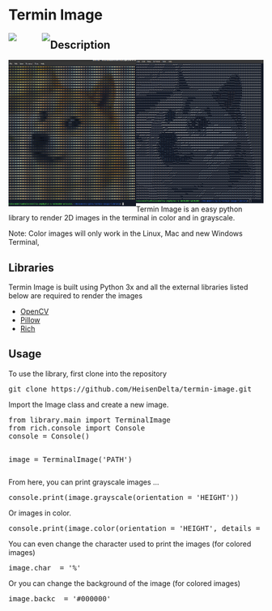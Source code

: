<h1>Termin Image</h1>

<div>
    <img src="https://img.shields.io/github/issues/HeisenDelta/termin-image" style="float:left;">
    <img src="https://img.shields.io/github/license/HeisenDelta/termin-image" style="float:left; margin-left: 10%;">
</div>

<h2>Description</h2>

<div>
    <div style="float: left; width: 50%;"><img src="images/git1.png"></div>
    <div style="float: left; width: 50%;"><img src="images/git2.png"></div>
</div><br>

<p>Termin Image is an easy python library to render 2D images in the terminal in color and in grayscale.</p>
<p>Note: Color images will only work in the Linux, Mac and new Windows Terminal,</p>

<h2>Libraries</h2>

<p>Termin Image is built using Python 3x and all the external libraries listed below are required to render the images</p>
<ul>
    <li><a href="https://opencv.org/">OpenCV</a></li>
    <li><a href="https://python-pillow.org/">Pillow</a></li>
    <li><a href="https://pypi.org/project/rich/">Rich</a></li>
</ul>

<h2>Usage</h2>

<p>To use the library, first clone into the repository</p>
<pre>
git clone https://github.com/HeisenDelta/termin-image.git
</pre>

<p>Import the Image class and create a new image.</p>
<pre>
from library.main import TerminalImage
from rich.console import Console
console = Console()

image = TerminalImage('PATH')
</pre>

<p>From here, you can print grayscale images ...</p>
<pre>
console.print(image.grayscale(orientation = 'HEIGHT'))
</pre>

<p>Or images in color.</p>
<pre>
console.print(image.color(orientation = 'HEIGHT', details = False))
</pre>

<p>You can even change the character used to print the images (for colored images)</p>
<pre>
image.char_ = '%'
</pre>

<p>Or you can change the background of the image (for colored images)</p>
<pre>
image.backc_ = '#000000'
</pre>
